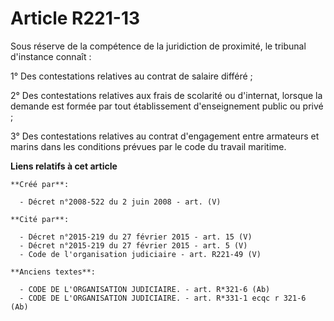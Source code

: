 # Article R221-13

Sous réserve de la compétence de la juridiction de proximité, le tribunal d'instance connaît :

1° Des contestations relatives au contrat de salaire différé ;

2° Des contestations relatives aux frais de scolarité ou d'internat, lorsque la demande est formée par tout établissement
d'enseignement public ou privé ;

3° Des contestations relatives au contrat d'engagement entre armateurs et marins dans les conditions prévues par le code du
travail maritime.

**Liens relatifs à cet article**

	**Créé par**:

	  - Décret n°2008-522 du 2 juin 2008 - art. (V)

	**Cité par**:

	  - Décret n°2015-219 du 27 février 2015 - art. 15 (V)
	  - Décret n°2015-219 du 27 février 2015 - art. 5 (V)
	  - Code de l'organisation judiciaire - art. R221-49 (V)

	**Anciens textes**:

	  - CODE DE L'ORGANISATION JUDICIAIRE. - art. R*321-6 (Ab)
	  - CODE DE L'ORGANISATION JUDICIAIRE. - art. R*331-1 ecqc r 321-6 (Ab)
